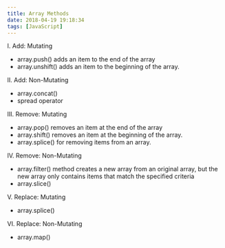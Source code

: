 ```yaml
---
title: Array Methods
date: 2018-04-19 19:18:34
tags: [JavaScript]
---
```


I. Add: Mutating
- array.push() adds an item to the end of the array
- array.unshift() adds an item to the beginning of the array.

II. Add: Non-Mutating
- array.concat()
- spread operator

III. Remove: Mutating
- array.pop() removes an item at the end of the array
- array.shift() removes an item at the beginning of the array.
- array.splice() for removing items from an array.

IV. Remove: Non-Mutating
- array.filter() method creates a new array from an original array, but the new array only contains items that match the specified criteria
- array.slice() 

V. Replace: Mutating
- array.splice()

VI. Replace: Non-Mutating
- array.map()
